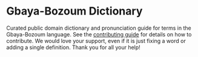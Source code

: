 
# Gbaya-Bozoum Dictionary

Curated public domain dictionary and pronunciation guide for terms in the Gbaya-Bozoum language. See the [contributing guide](https://github.com/drumworkteam/term/blob/make/.github/contributing.md) for details on how to contribute. We would love your support, even if it is just fixing a word or adding a single definition. Thank you for all your help!